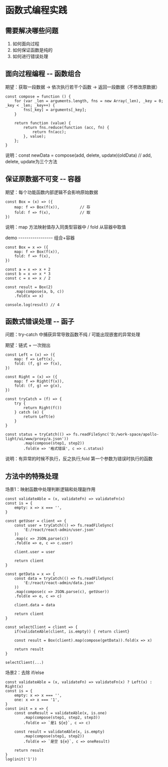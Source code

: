 # 函数式编程实践

## 需要解决哪些问题

1.  如何面向过程
2.  如何保证函数是纯的
3.  如何进行错误处理

## 面向过程编程 -- 函数组合

期望：获取一段数据 -> 依次执行若干个函数 -> 返回一段数据（不修改原数据）

```
const compose = function () {
    for (var _len = arguments.length, fns = new Array(_len), _key = 0; _key < _len; _key++) {
        fns[_key] = arguments[_key];
    }

    return function (value) {
        return fns.reduce(function (acc, fn) {
            return fn(acc);
        }, value);
    };
}
```
说明：const newData = compose(add, delete, update)(oldData) // add, delete, update为三个方法

## 保证原数据不可变 -- 容器

期望：每个功能函数内部逻辑不会影响原始数据

```
const Box = (x) => ({
    map: f => Box(f(x)),         // 存
    fold: f => f(x),             // 取
})
```
说明：map 方法映射值存入同类型容器中 / fold 从容器中取值

demo ----------------- 组合+容器

```
const Box = x => ({
    map: f => Box(f(x)),
    fold: f => f(x),
})

const a = x => x + 2
const b = x => x * 3
const c = x => x / 2

const result = Box(2)
    .map(compose(a, b, c))
    .fold(x => x)

console.log(result) // 4
```

## 函数式错误处理 -- 函子

问题：try-catch 中捕获异常导致函数不纯 / 可能出现嵌套的异常处理

期望：链式 + 一次抛出

```
const Left = (x) => ({
    map: f => Left(x),
    fold: (f, g) => f(x),         
})

const Right = (x) => ({
    map: f => Right(f(x)),        
    fold: (f, g) => g(x),      
})

const tryCatch = (f) => {
    try {
        return Right(f())
    } catch (e) {
        return Left(e)
    }
}

const status = tryCatch(() => fs.readFileSync('D:/work-space/apollo-light/ui/www/proxy/a.json'))
        .map(compose(step1, step2))
        .fold(e => '格式错误', c => c.status)
```
说明：有异常的时候不执行，反之执行;fold 第一个参数为错误时执行的函数

## 方法中的特殊处理

场景1：映射函数中处理判断逻辑和处理副作用

```
const validateAble = (x, validateFn) => validateFn(x) 
const is = {
    empty: x => x === '',
}

const getUser = client => {
    const user = tryCatch(() => fs.readFileSync(
        'E:/react/react-admin/user.json'
    ))
    .map(c => JSON.parse(c))
    .fold(e => e, c => c.user)

    client.user = user

    return client
}

const getData = x => {
    const data = tryCatch(() => fs.readFileSync(
        'E:/react/react-admin/data.json'
    ))
    .map(compose(c => JSON.parse(c), getUser))
    .fold(e => e, c => c)

    client.data = data

    return client
}

const selectClient = client => {
    if(validateAble(client, is.empty)) { return client}

    const result = Box(client).map(compose(getData)).fold(x => x)

    return result
}

selectClient(...)
```
场景2：去除 if/else

```
const validateAble = (x, validateFn) => validateFn(x) ? Left(x) : Right(x)
const is = {
    empty: x => x === '',
    one: x => x === '1',
}
const init = x => {
    const oneResult = validateAble(x, is.one)
        .map(compose(step1, step2, step3))
        .fold(e => `是1 ${e}`, c => c)

    const result = validateAble(x, is.empty)
        .map(compose(step1, step2))
        .fold(e => `是空 ${e}`, c => oneResult)

    return result
}
log(init('1'))
```

